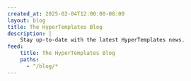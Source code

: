```yaml
---
created_at: 2025-02-04T12:00:00-08:00
layout: blog
title: The HyperTemplates Blog
description: |
    Stay up-to-date with the latest HyperTemplates news.
feed:
    title: The HyperTemplates Blog
    paths:
      - ^/blog/*
---
```


